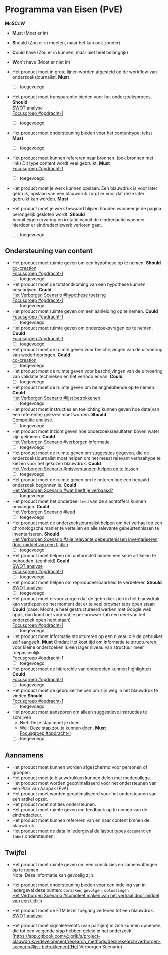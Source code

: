 # Programma van Eisen \(PvE\)


**M**o**SC**o**W**
* **M**ust (Moet er in)
* **S**hould (Zou er in moeten, maar het kan ook zonder)
* **C**ould have (Zou er in kunnen, maar niet heel belangrijk) 
* **W**on't have (Moet er niet in)


* Het product moet in grote lijnen worden afgesteld op de workflow van onderzoeksjournalist.
**Must**
	- [ ] toegevoegd
* Het product moet transparantie bieden voor het onderzoeksproces.
**Should**
<br>[SWOT analyse](https://app.gitbook.com/@jorik/s/project-blauwdruk/v/development/research_methods/swot-analyse)
<br>[Focusgroep #opdracht-1](https://app.gitbook.com/@jorik/s/project-blauwdruk/research_methods/focusgroep#bevindingen-opdracht-1)
	- [ ] toegevoegd
* Het product moet ondersteuning bieden voor het contenttype: tekst
**Must**
	- [ ] toegevoegd
* Het product moet kunnen refereren naar bronnen. \(ook bronnen met link\)  Dit type content wordt veel gebruikt.
**Must**
<br>[Focusgroep #opdracht-1](https://app.gitbook.com/@jorik/s/project-blauwdruk/research_methods/focusgroep#bevindingen-opdracht-1)
	- [ ] toegevoegd
* Het product moet je werk kunnen opslaan. Een blauwdruk is voor later gebruik, opslaan van een blauwdruk zorgt er voor dat deze later gebruikt kan worden.
**Must**
* Het product moet je werk bewaard blijven houden wanneer je de pagina perongelijk gesloten wordt. 
**Should**
<br>Vanuit eigen ervaring en irritatie vanuit de eindredactie wanneer hierdoor er eindredactiewerk verloren gaat.
	- [ ] toegevoegd
## Ondersteuning van content
* Het product moet ruimte geven om een hypothese op te nemen.
**Should**
<br>[co-creation](https://app.gitbook.com/@jorik/s/project-blauwdruk/v/development/research_methods/co-creation/werkwijze_frank-meijers#3-werken-vanuit-het-werkdocument)
<br>[Focusgroep #opdracht-1](https://app.gitbook.com/@jorik/s/project-blauwdruk/research_methods/focusgroep#bevindingen-opdracht-1)
	- [ ] toegevoegd
* Het product moet de totstandkoming van een hypothese kunnen beschrijven.
**Could**
<br>[Het Verborgen Scenario #hypothese toetsing](https://app.gitbook.com/@jorik/s/project-blauwdruk/v/development/research_methods/deskresearch/verborgen-scenario#hypothese-toetsing)
<br>[Focusgroep #opdracht-1](https://app.gitbook.com/@jorik/s/project-blauwdruk/research_methods/focusgroep#bevindingen-opdracht-1)
	- [ ] toegevoegd
* Het product moet ruimte geven om een aanleiding op te nemen.
**Could**
<br>[Focusgroep #opdracht-1](https://app.gitbook.com/@jorik/s/project-blauwdruk/research_methods/focusgroep#bevindingen-opdracht-1)
	- [ ] toegevoegd
* Het product moet ruimte geven om onderzoeksvragen op te nemen.
**Could**
<br>[Focusgroep #opdracht-1](https://app.gitbook.com/@jorik/s/project-blauwdruk/research_methods/focusgroep#bevindingen-opdracht-1)
	- [ ] toegevoegd
* Het product moet de ruimte geven voor beschrijvingen van de uitvoering van wederhooringen.
**Could**
<br>[co-creation](https://app.gitbook.com/@jorik/s/project-blauwdruk/v/development/research_methods/co-creation/werkwijze_frank-meijers#3-werken-vanuit-het-werkdocument)
	- [ ] toegevoegd
* Het product moet de ruimte geven voor beschrijvingen van de uitvoering van validatie technieken en het verloop er van.
**Could**
	- [ ] toegevoegd
* Het product moet de ruimte geven om belanghebbende op te nemen.
**Could**
<br>[Het Verborgen Scenario #lijst betrokkenen](https://app.gitbook.com/@jorik/s/project-blauwdruk/v/development/research_methods/deskresearch/verborgen-scenario#lijst-betrokkenen)
	- [ ] toegevoegd
* Het product moet instructies en toelichting kunnen geven hoe data\(van een referentie\) gelezen moet worden.
**Should**
<br>[Competitie analyse](https://app.gitbook.com/@jorik/s/project-blauwdruk/research_methods/competitive_analysis).
	- [ ] toegevoegd
* Het product moet inzicht geven hoe onderzoeksresultaten boven water zijn gekomen.
**Could**
<br>[Het Verborgen Scenario #verborgen informatie](https://app.gitbook.com/@jorik/s/project-blauwdruk/v/development/research_methods/deskresearch/verborgen-scenario#verborgen-informatie)
	- [ ] toegevoegd
* Het product moet de ruimte geven om suggesties gegeven, die de onderzoeksjournalist moet helpen om het meest relevant verhaaltype te kiezen voor het gekozen blauwdruk.
**Could**
<br>[Het Verborgen Scenario #misverstanden helpen op te lossen](https://app.gitbook.com/@jorik/s/project-blauwdruk/v/development/research_methods/deskresearch/verborgen-scenario#misverstanden-te-helpen-oplossen)
	- [ ] toegevoegd
* Het product moet de ruimte geven om te noteren hoe een bepaald onderzoek begonnen is.
**Could**
<br>[Het Verborgen Scenario #wat heeft je verbaasd?](https://app.gitbook.com/@jorik/s/project-blauwdruk/v/development/research_methods/deskresearch/verborgen-scenario#wat-heeft-je-verbaasd)
	- [ ] toegevoegd
* Het product moet het onderdeel `leed` van de slachtoffers kunnen omvangen.
**Could**
<br>[Het Verborgen Scenario #leed](https://app.gitbook.com/@jorik/s/project-blauwdruk/v/development/research_methods/deskresearch/verborgen-scenario#leed)
	- [ ] toegevoegd
* Het product moet de onderzoeksjournalist helpen om het verhaal op een chronologsche manier te vertellen en alle relevante gebeurtennissen te inventariseren.
**Should**
<br>[Het Verborgen Scenario #alle relevante gebeurtenissen inventariseren door middel van een tijdlijn](https://app.gitbook.com/@jorik/s/project-blauwdruk/v/development/research_methods/deskresearch/verborgen-scenario#alle-relevante-gebeurtenissen-inventariseren-door-middel-van-een-tijdlijn)
	- [ ] toegevoegd
* Het product moet helpen om uniformiteit binnen een serie artikelen te behouden. (eenheid)
**Could**
<br>[SWOT analyse](https://app.gitbook.com/@jorik/s/project-blauwdruk/v/development/research_methods/swot-analyse)
<br>[Focusgroep #opdracht-1](https://app.gitbook.com/@jorik/s/project-blauwdruk/research_methods/focusgroep#bevindingen-opdracht-1)
	- [ ] toegevoegd
* Het product moet helpen om reproduceerbaarheid te verbeteren
**Should**
<br>[SWOT analyse](https://app.gitbook.com/@jorik/s/project-blauwdruk/v/development/research_methods/swot-analyse)
	- [ ] toegevoegd
* Het product moet ervoor zorgen dat de gebruiker zich in het blauwdruk kan verdiepen op het moment dat er te veel browser tabs open staan
**Could**
(case: Mocht je heel gestructureerd werken met Google web apps, dan komt het voor dat je per browser-tab een deel van het onderzoek open hebt staan)
<br>[Focusgroep #opdracht-1](https://app.gitbook.com/@jorik/s/project-blauwdruk/research_methods/focusgroep#bevindingen-opdracht-1)
	- [ ] toegevoegd
* Het product moet informatie structureren op een niveau die de gebruiker zelf aangeeft.
**Must**
Omdat: Het kost tijd om informatie te structureren, voor kleine onderzoeken is een lager niveau van structuur meer toepassenlijk.
<br>[Focusgroep #opdracht-1](https://app.gitbook.com/@jorik/s/project-blauwdruk/research_methods/focusgroep#bevindingen-opdracht-1)
	- [ ] toegevoegd
* Het product moet de hiërarchie van onderdelen kunnen highlighten
**Could**
<br>[Focusgroep #opdracht-1](https://app.gitbook.com/@jorik/s/project-blauwdruk/research_methods/focusgroep#bevindingen-opdracht-1)
	- [ ] toegevoegd
* Het product moet de gebruiker helpen om zijn weg in het blauwdruk te vinden
**Should**
<br>[Focusgroep #opdracht-1](https://app.gitbook.com/@jorik/s/project-blauwdruk/research_methods/focusgroep#bevindingen-opdracht-1)
	- [ ] toegevoegd
* Het product moet aansporen om alleen suggestieve instructies te schrijven
   * Niet: Deze stap moet je doen.
   * Wel: Deze stap zou je kunnen doen.
**Must**
<br>[Focusgroep #opdracht-1](https://app.gitbook.com/@jorik/s/project-blauwdruk/research_methods/focusgroep#bevindingen-opdracht-1)
	- [ ] toegevoegd

## Aannamens

* Het product moet kunnen worden afgeschermd voor personen of groepen.
* Het product moet je blauwdrukken kunnen delen met medecollega.
* Het product moet worden geoptimaliseerd voor het ondersteunen van een Plan van Aanpak \(PvA\).
* Het product moet worden geoptimaliseerd voor het ondersteunen van een artikel opzet.
* Het product moet notities ondersteunen.
* Het product moet ruimte geven om feedback op te nemen van de eindredacteur.
* Het product moet kunnen refereren van en naar content binnen de blauwdruk.
* Het product moet de data in iedergeval de layout types `document` en `tabel` ondersteunen.




## Twijfel

* Het product moet ruimte geven om een conclusies en samenvattingen op te nemen.  
   Note: Deze informatie kan gevoelig zijn.
* Het product moet ondersteuning bieden voor een indeling van in iedergeval deze punten: `oorzaken`, `gevolgen`, `oplossingen`
<br>[Het Verborgen Scenario #compleet maken van het verhaal door middel van een tijdlijn](https://app.gitbook.com/@jorik/s/project-blauwdruk/v/development/research_methods/deskresearch/verborgen-scenario#compleet-maken-van-het-verhaal-door-middel-van-een-tijdlijn)


* Het product moet de FTM lezer toegang verlenen tot een blauwdruk.
<br>[SWOT analyse](https://app.gitbook.com/@jorik/s/project-blauwdruk/v/development/research_methods/swot-analyse)


* Het product moet signale/events (van partijen) in zich kunnen opnemen, die tot een volgende stap hebben geleid in het onderzoek.
<br>[https://app.gitbook.com/@jorik/s/project-blauwdruk/v/development/research_methods/deskresearch/verborgen-scenario#lijst-betrokkenen](Het Verborgen Scenario)



